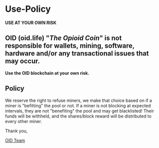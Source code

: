 # Use-Policy
**USE AT YOUR OWN RISK**

## OID (oid.life) "*The Opioid Coin*" is not responsible for wallets, mining, software, hardware and/or any transactional issues that may occur.
**Use the OID blockchain at your own risk.**

## Policy
We reserve the right to refuse miners, we make that choice based on if a miner is "befitting" the pool or not.
If a miner is not blocking at expected intervals, they are not "benefiting" the pool and may get blacklisted! 
Their funds will be withheld, and the shares/block reward will be distributed to every other miner.


Thank you,

[OID Team](https://oid.life/)




